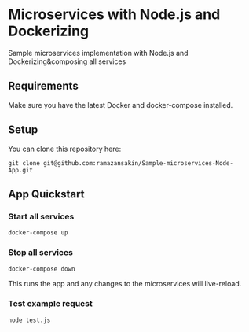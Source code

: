 # Microservices with Node.js and Dockerizing

Sample microservices implementation with Node.js and Dockerizing&composing all services

## Requirements

Make sure you have the latest Docker and docker-compose installed.

## Setup

You can clone this repository here:

```
git clone git@github.com:ramazansakin/Sample-microservices-Node-App.git
```

## App Quickstart

### Start all services

```
docker-compose up
```

### Stop all services

```
docker-compose down
```

This runs the app and any changes to the microservices will live-reload.

### Test example request

```
node test.js
```
